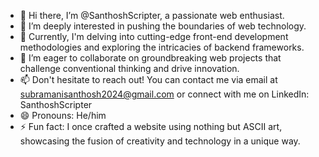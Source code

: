 - 👋 Hi there, I’m @SanthoshScripter, a passionate web enthusiast.
- 👀 I’m deeply interested in pushing the boundaries of web technology.
- 🌱 Currently, I'm delving into cutting-edge front-end development methodologies and exploring the intricacies of backend frameworks.
- 💞️ I’m eager to collaborate on groundbreaking web projects that challenge conventional thinking and drive innovation.
- 📫 Don't hesitate to reach out! You can contact me via email at subramanisanthosh2024@gmail.com or connect with me on LinkedIn: SanthoshScripter
- 😄 Pronouns: He/him
- ⚡ Fun fact: I once crafted a website using nothing but ASCII art, showcasing the fusion of creativity and technology in a unique way.
<!---
SantoshScripter/SantoshScripter is a ✨ special ✨ repository because its `README.md` (this file) appears on your GitHub profile.
You can click the Preview link to take a look at your changes.
--->
